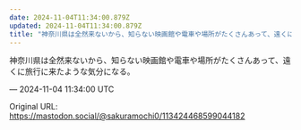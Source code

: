 ```yaml
---
date: 2024-11-04T11:34:00.879Z
updated: 2024-11-04T11:34:00.879Z
title: "神奈川県は全然来ないから、知らない映画館や電車や場所がたくさんあって、遠くに旅行[...]"
---
```


<p>神奈川県は全然来ないから、知らない映画館や電車や場所がたくさんあって、遠くに旅行に来たような気分になる。</p>

&mdash; 2024-11-04 11:34:00 UTC

Original URL: https://mastodon.social/@sakuramochi0/113424468599044182
